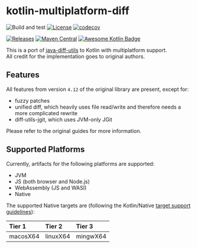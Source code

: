 # kotlin-multiplatform-diff

![Build and test](https://github.com/petertrr/kotlin-multiplatform-diff/workflows/Build%20and%20test/badge.svg)
[![License](https://img.shields.io/github/license/petertrr/kotlin-multiplatform-diff)](https://github.com/petertrr/kotlin-multiplatform-diff/blob/main/LICENSE)
[![codecov](https://codecov.io/gh/petertrr/kotlin-multiplatform-diff/branch/main/graph/badge.svg)](https://codecov.io/gh/petertrr/kotlin-multiplatform-diff)

[![Releases](https://img.shields.io/github/v/release/petertrr/kotlin-multiplatform-diff)](https://github.com/petertrr/kotlin-multiplatform-diff/releases)
[![Maven Central](https://img.shields.io/maven-central/v/io.github.petertrr/kotlin-multiplatform-diff)](https://mvnrepository.com/artifact/io.github.petertrr)
[![Awesome Kotlin Badge](https://kotlin.link/awesome-kotlin.svg)](https://github.com/KotlinBy/awesome-kotlin)

This is a port of [java-diff-utils](https://github.com/java-diff-utils/java-diff-utils) to Kotlin with multiplatform support.  
All credit for the implementation goes to original authors.

## Features

All features from version `4.12` of the original library are present, except for:

- fuzzy patches
- unified diff, which heavily uses file read/write and therefore needs a more complicated rewrite
- diff-utils-jgit, which uses JVM-only JGit

Please refer to the original guides for more information.

## Supported Platforms

Currently, artifacts for the following platforms are supported:

- JVM
- JS (both browser and Node.js)
- WebAssembly (JS and WASI)
- Native

The supported Native targets are (following the Kotlin/Native [target support guidelines][1]):

| Tier 1   | Tier 2   | Tier 3   |
|:---------|:---------|:---------|
| macosX64 | linuxX64 | mingwX64 |

[1]: https://kotlinlang.org/docs/native-target-support.html
